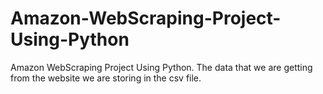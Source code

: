 # Amazon-WebScraping-Project-Using-Python
Amazon WebScraping Project Using Python. The data that we are getting from the website we are storing in the csv file.
